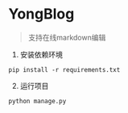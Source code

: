 # YongBlog
> 支持在线markdown编辑

1. 安装依赖环境
```
pip install -r requirements.txt
```

2. 运行项目
```
python manage.py
```